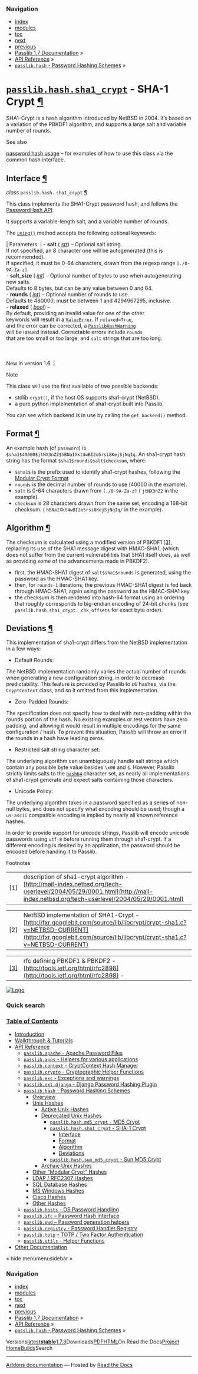 <!-- Source: https://passlib.readthedocs.io/en/stable/lib/passlib.hash.sha1_crypt.html -->

### Navigation

- [index](https://passlib.readthedocs.io/en/stable/genindex.html "General Index")
- [modules](https://passlib.readthedocs.io/en/stable/py-modindex.html "Python Module Index")
- [toc](https://passlib.readthedocs.io/en/stable/contents.html "Table Of Contents")
- [next](https://passlib.readthedocs.io/en/stable/lib/passlib.hash.sun_md5_crypt.html "passlib.hash.sun_md5_crypt - Sun MD5 Crypt")
- [previous](https://passlib.readthedocs.io/en/stable/lib/passlib.hash.md5_crypt.html "passlib.hash.md5_crypt - MD5 Crypt")
- [Passlib 1.7 Documentation](https://passlib.readthedocs.io/en/stable/index.html) »
- [API Reference](https://passlib.readthedocs.io/en/stable/lib/index.html) »
- [`passlib.hash` \- Password Hashing Schemes](https://passlib.readthedocs.io/en/stable/lib/passlib.hash.html) »

# [`passlib.hash.sha1_crypt`](https://passlib.readthedocs.io/en/stable/lib/passlib.hash.sha1_crypt.html\#passlib.hash.sha1_crypt "passlib.hash.sha1_crypt") \- SHA-1 Crypt [¶](https://passlib.readthedocs.io/en/stable/lib/passlib.hash.sha1_crypt.html\#passlib-hash-sha1-crypt-sha-1-crypt "Permalink to this headline")

SHA1-Crypt is a hash algorithm introduced by NetBSD in 2004.
It’s based on a variation of the PBKDF1 algorithm,
and supports a large salt and variable number of rounds.

See also

[password hash usage](https://passlib.readthedocs.io/en/stable/narr/hash-tutorial.html#password-hash-examples) –
for examples of how to use this class via the common hash interface.

## Interface [¶](https://passlib.readthedocs.io/en/stable/lib/passlib.hash.sha1_crypt.html\#interface "Permalink to this headline")

_class_ `passlib.hash.` `sha1_crypt` [¶](https://passlib.readthedocs.io/en/stable/lib/passlib.hash.sha1_crypt.html#passlib.hash.sha1_crypt "Permalink to this definition")

This class implements the SHA1-Crypt password hash, and follows the [PasswordHash API](https://passlib.readthedocs.io/en/stable/lib/passlib.ifc.html#password-hash-api).

It supports a variable-length salt, and a variable number of rounds.

The [`using()`](https://passlib.readthedocs.io/en/stable/lib/passlib.ifc.html#passlib.ifc.PasswordHash.using "passlib.ifc.PasswordHash.using") method accepts the following optional keywords:

| Parameters: | - **salt** ( [_str_](https://docs.python.org/3/library/stdtypes.html#str "(in Python v3.9)")) – Optional salt string.<br>  If not specified, an 8 character one will be autogenerated (this is recommended).<br>  If specified, it must be 0-64 characters, drawn from the regexp range `[./0-9A-Za-z]`.<br>- **salt\_size** ( [_int_](https://docs.python.org/3/library/functions.html#int "(in Python v3.9)")) – Optional number of bytes to use when autogenerating new salts.<br>  Defaults to 8 bytes, but can be any value between 0 and 64.<br>- **rounds** ( [_int_](https://docs.python.org/3/library/functions.html#int "(in Python v3.9)")) – Optional number of rounds to use.<br>  Defaults to 480000, must be between 1 and 4294967295, inclusive.<br>- **relaxed** ( [_bool_](https://docs.python.org/3/library/functions.html#bool "(in Python v3.9)")) – <br>  By default, providing an invalid value for one of the other<br>  keywords will result in a [`ValueError`](https://docs.python.org/3/library/exceptions.html#ValueError "(in Python v3.9)"). If `relaxed=True`,<br>  and the error can be corrected, a [`PasslibHashWarning`](https://passlib.readthedocs.io/en/stable/lib/passlib.exc.html#passlib.exc.PasslibHashWarning "passlib.exc.PasslibHashWarning")<br>  will be issued instead. Correctable errors include `rounds`<br>  that are too small or too large, and `salt` strings that are too long.<br>  <br>  <br>  <br>  New in version 1.6. |

Note

This class will use the first available of two possible backends:

- stdlib `crypt()`, if the host OS supports sha1-crypt (NetBSD).
- a pure python implementation of sha1-crypt built into Passlib.

You can see which backend is in use by calling the `get_backend()` method.

## Format [¶](https://passlib.readthedocs.io/en/stable/lib/passlib.hash.sha1_crypt.html\#format "Permalink to this headline")

An example hash (of `password`) is `$sha1$40000$jtNX3nZ2$hBNaIXkt4wBI2o5rsi8KejSjNqIq`.
An sha1-crypt hash string has the format `$sha1$rounds$salt$checksum`, where:

- `$sha1$` is the prefix used to identify sha1-crypt hashes,
following the [Modular Crypt Format](https://passlib.readthedocs.io/en/stable/modular_crypt_format.html#modular-crypt-format)
- `rounds` is the decimal number of rounds to use (40000 in the example).
- `salt` is 0-64 characters drawn from `[./0-9A-Za-z]`
( `jtNX3nZ2` in the example).
- `checksum` is 28 characters drawn from the same set, encoding a 168-bit
checksum. ( `hBNaIXkt4wBI2o5rsi8KejSjNqIq/` in the example).

## Algorithm [¶](https://passlib.readthedocs.io/en/stable/lib/passlib.hash.sha1_crypt.html\#algorithm "Permalink to this headline")

The checksum is calculated using a modified version of PBKDF1 [\[3\]](https://passlib.readthedocs.io/en/stable/lib/passlib.hash.sha1_crypt.html#pbk),
replacing its use of the SHA1 message digest with HMAC-SHA1,
(which does not suffer from the current vulnerabilities that SHA1 itself does,
as well as providing some of the advancements made in PBKDF2).

- first, the HMAC-SHA1 digest of `salt$sha1$rounds` is generated,
using the password as the HMAC-SHA1 key.
- then, for `rounds-1` iterations, the previous HMAC-SHA1 digest
is fed back through HMAC-SHA1, again using the password
as the HMAC-SHA1 key.
- the checksum is then rendered into hash-64 format
using an ordering that roughly corresponds to big-endian
encoding of 24-bit chunks (see `passlib.hash.sha1_crypt._chk_offsets` for exact byte order).

## Deviations [¶](https://passlib.readthedocs.io/en/stable/lib/passlib.hash.sha1_crypt.html\#deviations "Permalink to this headline")

This implementation of sha1-crypt differs from the NetBSD implementation
in a few ways:

- Default Rounds:

The NetBSD implementation randomly varies the actual number of rounds
when generating a new configuration string, in order to decrease
predictability. This feature is provided by Passlib to _all_ hashes,
via the `CryptContext` class, and so it omitted
from this implementation.

- Zero-Padded Rounds:

The specification does not specify how to deal with zero-padding
within the rounds portion of the hash. No existing examples
or test vectors have zero padding, and allowing it would
result in multiple encodings for the same configuration / hash.
To prevent this situation, Passlib will throw an error if the rounds in a hash
have leading zeros.

- Restricted salt string character set:

The underlying algorithm can unambiguously handle salt strings
which contain any possible byte value besides `\x00` and `$`.
However, Passlib strictly limits salts to the
[`hash64`](https://passlib.readthedocs.io/en/stable/lib/passlib.utils.binary.html#passlib.utils.binary.HASH64_CHARS "passlib.utils.binary.HASH64_CHARS") character set,
as nearly all implementations of sha1-crypt generate
and expect salts containing those characters.

- Unicode Policy:

The underlying algorithm takes in a password specified
as a series of non-null bytes, and does not specify what encoding
should be used; though a `us-ascii` compatible encoding
is implied by nearly all known reference hashes.

In order to provide support for unicode strings,
Passlib will encode unicode passwords using `utf-8`
before running them through sha1-crypt. If a different
encoding is desired by an application, the password should be encoded
before handing it to Passlib.


Footnotes

|     |     |
| --- | --- |
| \[1\] | description of sha1-crypt algorithm -<br>[http://mail-index.netbsd.org/tech-userlevel/2004/05/29/0001.html](http://mail-index.netbsd.org/tech-userlevel/2004/05/29/0001.html) |

|     |     |
| --- | --- |
| \[2\] | NetBSD implementation of SHA1-Crypt -<br>[http://fxr.googlebit.com/source/lib/libcrypt/crypt-sha1.c?v=NETBSD-CURRENT](http://fxr.googlebit.com/source/lib/libcrypt/crypt-sha1.c?v=NETBSD-CURRENT) |

|     |     |
| --- | --- |
| [\[3\]](https://passlib.readthedocs.io/en/stable/lib/passlib.hash.sha1_crypt.html#id1) | rfc defining PBKDF1 & PBKDF2 -<br>[http://tools.ietf.org/html/rfc2898](http://tools.ietf.org/html/rfc2898) - |

[![Logo](https://passlib.readthedocs.io/en/stable/_static/masthead.png)](https://passlib.readthedocs.io/en/stable/index.html "index")

### Quick search

### [Table of Contents](https://passlib.readthedocs.io/en/stable/contents.html)

- [Introduction](https://passlib.readthedocs.io/en/stable/index.html)
- [Walkthrough & Tutorials](https://passlib.readthedocs.io/en/stable/narr/index.html)
- [API Reference](https://passlib.readthedocs.io/en/stable/lib/index.html)
  - [`passlib.apache` \- Apache Password Files](https://passlib.readthedocs.io/en/stable/lib/passlib.apache.html)
  - [`passlib.apps` \- Helpers for various applications](https://passlib.readthedocs.io/en/stable/lib/passlib.apps.html)
  - [`passlib.context` \- CryptContext Hash Manager](https://passlib.readthedocs.io/en/stable/lib/passlib.context.html)
  - [`passlib.crypto` \- Cryptographic Helper Functions](https://passlib.readthedocs.io/en/stable/lib/passlib.crypto.html)
  - [`passlib.exc` \- Exceptions and warnings](https://passlib.readthedocs.io/en/stable/lib/passlib.exc.html)
  - [`passlib.ext.django` \- Django Password Hashing Plugin](https://passlib.readthedocs.io/en/stable/lib/passlib.ext.django.html)
  - [`passlib.hash` \- Password Hashing Schemes](https://passlib.readthedocs.io/en/stable/lib/passlib.hash.html)
    - [Overview](https://passlib.readthedocs.io/en/stable/lib/passlib.hash.html#overview)
    - [Unix Hashes](https://passlib.readthedocs.io/en/stable/lib/passlib.hash.html#unix-hashes)
      - [Active Unix Hashes](https://passlib.readthedocs.io/en/stable/lib/passlib.hash.html#active-unix-hashes)
      - [Deprecated Unix Hashes](https://passlib.readthedocs.io/en/stable/lib/passlib.hash.html#deprecated-unix-hashes)
        - [`passlib.hash.md5_crypt` \- MD5 Crypt](https://passlib.readthedocs.io/en/stable/lib/passlib.hash.md5_crypt.html)
        - [`passlib.hash.sha1_crypt` \- SHA-1 Crypt](https://passlib.readthedocs.io/en/stable/lib/passlib.hash.sha1_crypt.html#)
          - [Interface](https://passlib.readthedocs.io/en/stable/lib/passlib.hash.sha1_crypt.html#interface)
          - [Format](https://passlib.readthedocs.io/en/stable/lib/passlib.hash.sha1_crypt.html#format)
          - [Algorithm](https://passlib.readthedocs.io/en/stable/lib/passlib.hash.sha1_crypt.html#algorithm)
          - [Deviations](https://passlib.readthedocs.io/en/stable/lib/passlib.hash.sha1_crypt.html#deviations)
        - [`passlib.hash.sun_md5_crypt` \- Sun MD5 Crypt](https://passlib.readthedocs.io/en/stable/lib/passlib.hash.sun_md5_crypt.html)
      - [Archaic Unix Hashes](https://passlib.readthedocs.io/en/stable/lib/passlib.hash.html#archaic-unix-hashes)
    - [Other “Modular Crypt” Hashes](https://passlib.readthedocs.io/en/stable/lib/passlib.hash.html#other-modular-crypt-hashes)
    - [LDAP / RFC2307 Hashes](https://passlib.readthedocs.io/en/stable/lib/passlib.hash.html#ldap-rfc2307-hashes)
    - [SQL Database Hashes](https://passlib.readthedocs.io/en/stable/lib/passlib.hash.html#sql-database-hashes)
    - [MS Windows Hashes](https://passlib.readthedocs.io/en/stable/lib/passlib.hash.html#ms-windows-hashes)
    - [Cisco Hashes](https://passlib.readthedocs.io/en/stable/lib/passlib.hash.html#cisco-hashes)
    - [Other Hashes](https://passlib.readthedocs.io/en/stable/lib/passlib.hash.html#other-hashes)
  - [`passlib.hosts` \- OS Password Handling](https://passlib.readthedocs.io/en/stable/lib/passlib.hosts.html)
  - [`passlib.ifc` – Password Hash Interface](https://passlib.readthedocs.io/en/stable/lib/passlib.ifc.html)
  - [`passlib.pwd` – Password generation helpers](https://passlib.readthedocs.io/en/stable/lib/passlib.pwd.html)
  - [`passlib.registry` \- Password Handler Registry](https://passlib.readthedocs.io/en/stable/lib/passlib.registry.html)
  - [`passlib.totp` – TOTP / Two Factor Authentication](https://passlib.readthedocs.io/en/stable/lib/passlib.totp.html)
  - [`passlib.utils` \- Helper Functions](https://passlib.readthedocs.io/en/stable/lib/passlib.utils.html)
- [Other Documentation](https://passlib.readthedocs.io/en/stable/other.html)

«
hide menumenusidebar
»


### Navigation

- [index](https://passlib.readthedocs.io/en/stable/genindex.html "General Index")
- [modules](https://passlib.readthedocs.io/en/stable/py-modindex.html "Python Module Index")
- [toc](https://passlib.readthedocs.io/en/stable/contents.html "Table Of Contents")
- [next](https://passlib.readthedocs.io/en/stable/lib/passlib.hash.sun_md5_crypt.html "passlib.hash.sun_md5_crypt - Sun MD5 Crypt")
- [previous](https://passlib.readthedocs.io/en/stable/lib/passlib.hash.md5_crypt.html "passlib.hash.md5_crypt - MD5 Crypt")
- [Passlib 1.7 Documentation](https://passlib.readthedocs.io/en/stable/index.html) »
- [API Reference](https://passlib.readthedocs.io/en/stable/lib/index.html) »
- [`passlib.hash` \- Password Hashing Schemes](https://passlib.readthedocs.io/en/stable/lib/passlib.hash.html) »

Versions[latest](https://passlib.readthedocs.io/en/latest/lib/passlib.hash.sha1_crypt.html)**[stable](https://passlib.readthedocs.io/en/stable/lib/passlib.hash.sha1_crypt.html)**[1.7.3](https://passlib.readthedocs.io/en/1.7.3/lib/passlib.hash.sha1_crypt.html)Downloads[PDF](https://passlib.readthedocs.io/_/downloads/en/stable/pdf/)[HTML](https://passlib.readthedocs.io/_/downloads/en/stable/htmlzip/)On Read the Docs[Project Home](https://app.readthedocs.org/projects/passlib/?utm_source=passlib&utm_content=flyout)[Builds](https://app.readthedocs.org/projects/passlib/builds/?utm_source=passlib&utm_content=flyout)Search

* * *

[Addons documentation](https://docs.readthedocs.io/page/addons.html?utm_source=passlib&utm_content=flyout) ― Hosted by
[Read the Docs](https://about.readthedocs.com/?utm_source=passlib&utm_content=flyout)